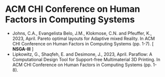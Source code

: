 # ACM CHI Conference on Human Factors in Computing Systems

* Johns, C.A., Evangelista Belo, J.M., Klokmose, C.N. and Pfeuffer, K., 2023, April. Pareto optimal layouts for Adaptive mixed Reality. In ACM CHI Conference on Human Factors in Computing Systems (pp. 1-7). [ **NSGA-III** ]
* Lipkowitz, G., Shaqfeh, E. and Desimone, J., 2023, April. Paraflow: A Computational Design Tool for Support-free Multimaterial 3D Printing. In ACM CHI Conference on Human Factors in Computing Systems (pp. 1-8).
